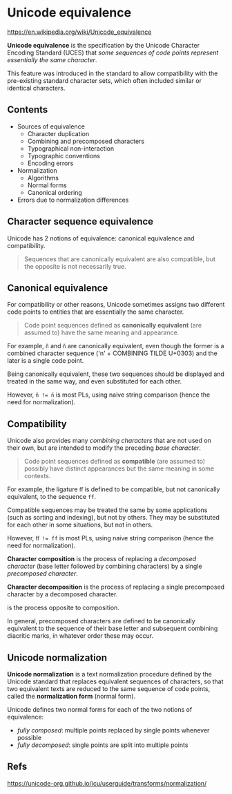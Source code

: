# Unicode equivalence

https://en.wikipedia.org/wiki/Unicode_equivalence

**Unicode equivalence** is the specification by the Unicode Character Encoding Standard (UCES) that *some sequences of code points represent essentially the same character*.

This feature was introduced in the standard to allow compatibility with the pre-existing standard character sets, which often included similar or identical characters.

## Contents

- Sources of equivalence
  - Character duplication
  - Combining and precomposed characters
  - Typographical non-interaction
  - Typographic conventions
  - Encoding errors
- Normalization
  - Algorithms
  - Normal forms
  - Canonical ordering
- Errors due to normalization differences


## Character sequence equivalence

Unicode has 2 notions of equivalence: canonical equivalence and compatibility.

>Sequences that are canonically equivalent are also compatible, but the opposite is not necessarily true.


## Canonical equivalence

For compatibility or other reasons, Unicode sometimes assigns two different code points to entities that are essentially the same character.

>Code point sequences defined as **canonically equivalent** (are assumed to) have the same meaning and appearance.

For example, `ñ` and `ñ` are canonically equivalent, even though the former is a combined character sequence ('n' + COMBINING TILDE U+0303) and the later is a single code point.

Being canonically equivalent, these two sequences should be displayed and treated in the same way, and even substituted for each other.

However, `ñ != ñ` is most PLs, using naive string comparison (hence the need for normalization).


## Compatibility

Unicode also provides many *combining characters* that are not used on their own, but are intended to modify the preceding *base character*.

>Code point sequences defined as **compatible** (are assumed to) possibly have distinct appearances but the same meaning in some contexts.

For example, the ligature `ﬀ` is defined to be compatible, but not canonically equivalent, to the sequence `ff`.

Compatible sequences may be treated the same by some applications (such as sorting and indexing), but not by others. They may be substituted for each other in some situations, but not in others.

However, `ﬀ != ff` is most PLs, using naive string comparison (hence the need for normalization).




**Character composition** 
is the process of replacing 
a *decomposed character*
(base letter followed by combining characters)
by a single *precomposed character*.

**Character decomposition** 
is the process of replacing 
a single precomposed character 
by a decomposed character.

is the process opposite to composition.

In general, precomposed characters are defined to be canonically equivalent to the sequence of their base letter and subsequent combining diacritic marks, in whatever order these may occur.

## Unicode normalization

**Unicode normalization** is a text normalization procedure defined by the Unicode standard that replaces equivalent sequences of characters, so that two equivalent texts are reduced to the same sequence of code points, called the **normalization form** (normal form).

Unicode defines two normal forms for each of the two notions of equivalence:
- *fully composed*: multiple points replaced by single points whenever possible
- *fully decomposed*: single points are split into multiple points









## Refs

https://unicode-org.github.io/icu/userguide/transforms/normalization/
